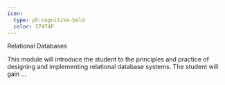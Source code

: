 ```yaml
---
icon:
  type: ph:cognitive-bold
  color: 37474F
---
```

Relational Databases

This module will introduce the student to the principles and practice of designing and implementing relational database systems. The student will gain ... 
